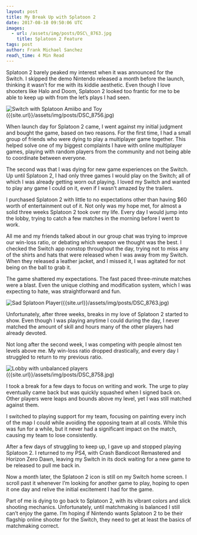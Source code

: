 ```yaml
---
layout: post
title: My Break Up with Splatoon 2
date: 2017-08-10 09:50:06 UTC
images:
  - url: /assets/img/posts/DSC\_8763.jpg
	title: Splatoon 2 Feature
tags: post
author: Frank Michael Sanchez
read\_time: 4 Min Read
---
```

Splatoon 2 barely peaked my interest when it was announced for the Switch. I skipped the demo Nintendo released a month before the launch, thinking it wasn’t for me with its kiddie aesthetic. Even though I love shooters like Halo and Doom, Splatoon 2 looked too frantic for me to be able to keep up with from the let’s plays I had seen.

![Switch with Splatoon Amiibo and Toy]()({{site.url}}/assets/img/posts/DSC\_8756.jpg)

When launch day for Splatoon 2 came, I went against my initial judgment and bought the game, based on two reasons. For the first time, I had a small group of friends who were dying to play a multiplayer game together. This helped solve one of my biggest complaints I have with online multiplayer games, playing with random players from the community and not being able to coordinate between everyone.

The second was that I was dying for new game experiences on the Switch. Up until Splatoon 2, I had only three games I would play on the Switch; all of which I was already getting worn out playing. I loved my Switch and wanted to play any game I could on it, even if I wasn’t amazed by the trailers.

I purchased Splatoon 2 with little to no expectations other than having $60 worth of entertainment out of it. Not only was my hope met, for almost a solid three weeks Splatoon 2 took over my life. Every day I would jump into the lobby, trying to catch a few matches in the morning before I went to work.

All me and my friends talked about in our group chat was trying to improve our win-loss ratio, or debating which weapon we thought was the best. I checked the Switch app nonstop throughout the day, trying not to miss any of the shirts and hats that were released when I was away from my Switch. When they released a leather jacket, and I missed it, I was agitated for not being on the ball to grab it.

The game shattered my expectations. The fast paced three-minute matches were a blast. Even the unique clothing and modification system, which I was expecting to hate, was straightforward and fun.

![Sad Splatoon Player]()({{site.url}}/assets/img/posts/DSC\_8763.jpg)

Unfortunately, after three weeks, breaks in my love of Splatoon 2 started to show. Even though I was playing anytime I could during the day, I never matched the amount of skill and hours many of the other players had already devoted.

Not long after the second week, I was competing with people almost ten levels above me. My win-loss ratio dropped drastically, and every day I struggled to return to my previous ratio.

![Lobby with unbalanced players]()({{site.url}}/assets/img/posts/DSC\_8758.jpg)

I took a break for a few days to focus on writing and work. The urge to play eventually came back but was quickly squashed when I signed back on. Other players were leaps and bounds above my level, yet I was still matched against them.

I switched to playing support for my team, focusing on painting every inch of the map I could while avoiding the opposing team at all costs. While this was fun for a while, but it never had a significant impact on the match, causing my team to lose consistently.

After a few days of struggling to keep up, I gave up and stopped playing Splatoon 2. I returned to my PS4, with Crash Bandicoot Remastered and Horizon Zero Dawn, leaving my Switch in its dock waiting for a new game to be released to pull me back in.

Now a month later, the Splatoon 2 icon is still on my Switch home screen. I scroll past it whenever I’m looking for another game to play, hoping to open it one day and relive the initial excitement I had for the game.

Part of me is dying to go back to Splatoon 2, with its vibrant colors and slick shooting mechanics. Unfortunately, until matchmaking is balanced I still can’t enjoy the game. I’m hoping if Nintendo wants Splatoon 2 to be their flagship online shooter for the Switch, they need to get at least the basics of matchmaking correct.

